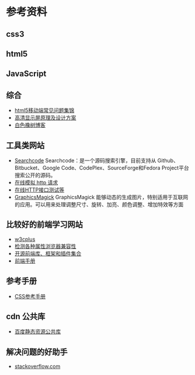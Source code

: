 # 参考资料

## css3

## html5

## JavaScript

## 综合

* [html5移动端常见问题集锦](http://www.html5cn.org/article-9341-1.html)
* [高清显示屏原理及设计方案](http://www.cnblogs.com/PeunZhang/p/3441110.html)
* [白色橡树博客](http://peunzhang.cnblogs.com/)

## 工具类网站

* [Searchcode](https://searchcode.com/)
  Searchcode：是一个源码搜索引擎，目前支持从 Github、Bitbucket、Google Code、CodePlex、SourceForge和Fedora Project平台搜索公开的源码。
* [在线模拟 http 请求](http://coolaf.com/)
* [在线HTTP接口测试等](http://www.sojson.com/httpRequest/)
* [GraphicsMagick](http://www.graphicsmagick.org/)
  GraphicsMagick 能够动态的生成图片，特别适用于互联网的应用。可以用来处理调整尺寸、旋转、加亮、颜色调整、增加特效等方面

## 比较好的前端学习网站

* [w3cplus](http://www.w3cplus.com/)
* [检测各种属性浏览器兼容性](http://caniuse.com/)
* [开源前端库、框架和插件集合](https://www.awesomes.cn/)
* [前端手册](http://www.jianshu.com/collection/5194d4b9352d)

## 参考手册

* [CSS参考手册](http://www.css88.com/book/css/)

## cdn 公共库

* [百度静态资源公共库](http://cdn.code.baidu.com/)

## 解决问题的好助手
* [stackoverflow.com](http://stackoverflow.com/)
